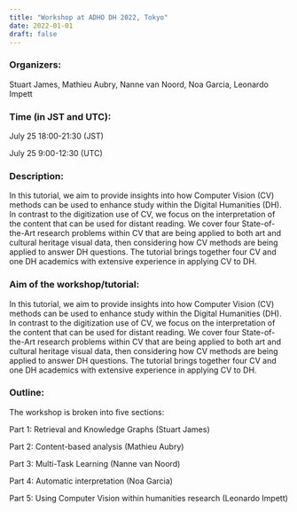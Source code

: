```yaml
---
title: "Workshop at ADHO DH 2022, Tokyo"
date: 2022-01-01
draft: false
---
```


### **Organizers:**

Stuart James, Mathieu Aubry, Nanne van Noord, Noa Garcia, Leonardo
Impett

### **Time (in JST and UTC):**

July 25 18:00-21:30 (JST)

July 25 9:00-12:30 (UTC)

### **Description:**

In this tutorial, we aim to provide insights into how Computer Vision (CV) methods can be used to enhance study within the Digital Humanities (DH). In contrast to the digitization use of CV, we focus on the interpretation of the content that can be used for distant reading. We cover four State-of-the-Art research problems within CV that are being applied to both art and cultural heritage visual data, then considering how CV methods are being applied to answer DH questions. The tutorial brings together four CV and one DH academics with extensive experience in applying CV to DH.

### **Aim of the workshop/tutorial:**

In this tutorial, we aim to provide insights into how Computer Vision
(CV) methods can be used to enhance study within the Digital Humanities (DH). In contrast to the digitization use of CV, we focus on the interpretation of the content that can be used for distant reading. We cover four State-of-the-Art research problems within CV that are being applied to both art and cultural heritage visual data, then considering how CV methods are being applied to answer DH questions. The tutorial brings together four CV and one DH academics with extensive experience in applying CV to DH.

### **Outline:**

The workshop is broken into five sections:

Part 1: Retrieval and Knowledge Graphs (Stuart James)

Part 2: Content-based analysis (Mathieu Aubry)

Part 3: Multi-Task Learning (Nanne van Noord)

Part 4: Automatic interpretation (Noa Garcia)

Part 5: Using Computer Vision within humanities research (Leonardo
Impett)